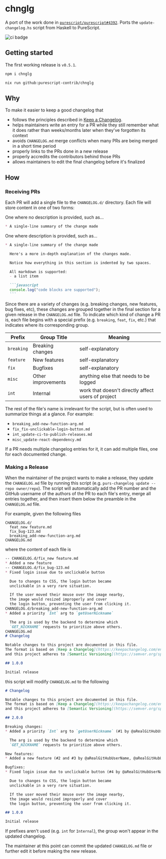 # chnglg

A port of the work done in [`purescript/purescript#4392`](https://github.com/purescript/purescript/pull/4132). Ports the `update-changelog.hs` script from Haskell to PureScript.

![ci badge](https://github.com/purescript-contrib/uplog/actions/workflows/ci.yml/badge.svg)

## Getting started

The first working release is `v0.5.1`.

```sh
npm i chnglg
```

```sh
nix run github:purescript-contrib/chnglg
```

## Why

To make it easier to keep a good changelog that
- follows the principles described in [Keep a Changelog](https://keepachangelog.com/en/1.0.0/).
- helps maintainers write an entry for a PR while they still remember what it does rather than weeks/months later when they've forgotten its context
- avoids `CHANGELOG.md` merge conflicts when many PRs are being merged in a short time period
- properly links to the PRs done in a new release
- properly accredits the contributors behind those PRs
- allows maintainers to edit the final changelog before it's finalized

## How

### Receiving PRs

Each PR will add a single file to the `CHANGELOG.d/` directory. Each file will store content in one of two forms:

One where no description is provided, such as...
```markdown
* A single-line summary of the change made
```

One where description is provided, such as...
``````markdown
* A single-line summary of the change made

  Here's a more in-depth explanation of the changes made.

  Notice how everything in this section is indented by two spaces.

  All markdown is supported:
  - a list item

  ```javascript
  console.log("code blocks are supported");
  ```
``````

Since there are a variety of changes (e.g. breaking changes, new features, bug fixes, etc), these changes
are grouped together in the final section for a given release in the `CHANGELOG.md` file. To indicate which kind of change a PR is, each file begins with a special prefix (e.g. `breaking`, `feat`, `fix`, etc.) that indicates where its corresponding group.

| Prefix     | Group Title        | Meaning                                            |
| ---------- | ------------------ | -------------------------------------------------- |
| `breaking` | Breaking changes   | self-explanatory                                   |
| `feature`  | New features       | self-explanatory                                   |
| `fix`      | Bugfixes           | self-explanatory                                   |
| `misc`     | Other improvements | anything else that needs to be logged              |
| `int`      | Internal           | work that doesn't directly affect users of project |

The rest of the file's name is irrelevant for the script, but is often used to summarize things at a glance. For example:
- `breaking_add-new-function-arg.md`
- `fix_fix-unclickable-login-button.md`
- `int_update-ci-to-publish-releases.md`
- `misc_update-react-dependency.md`

If a PR needs multiple changelog entries for it, it can add multiple files, one for each documented change.

### Making a Release

When the maintainer of the project wants to make a release, they update the `CHANGELOG.md` file by running this script (e.g. `purs-changelog update --repo owner/repo`). The script will automatically add the PR number and the GitHub username of the authors of the PR to each file's entry, merge all entries together, and then insert them below the preamble in the `CHANGELOG.md` file.

For example, given the following files
```
CHANGELOG.d/
  feat_new feature.md
  fix_bug-123.md
  breaking_add-new-function-arg.md
CHANGELOG.md
```
where the content of each file is
```markdown
-- CHANGELOG.d/fix_new feature.md
* Added a new feature
-- CHANGELOG.d/fix_bug-123.md
* Fixed login issue due to unclickable button

  Due to changes to CSS, the login button became
  unclickable in a very rare situation.

  If the user moved their mouse over the image nearby,
  the image would resized improperly and cover
  the login button, preventing the user from clicking it.
CHANGELOG.d/breaking_add-new-function-arg.md
* Added a priority `Int` arg to `getUserNickname`

  The arg is used by the backend to determine which
  `GET_NICKNAME` requests to prioritize above others.
CHANGELOG.md
# Changelog

Notable changes to this project are documented in this file.
The format is based on [Keep a Changelog](https://keepachangelog.com/en/1.0.0/)
and this project adheres to [Semantic Versioning](https://semver.org/spec/v2.0.0.html).

## 1.0.0

Initial release
```

this script will modify `CHANGELOG.md` to the following

```markdown
# Changelog

Notable changes to this project are documented in this file.
The format is based on [Keep a Changelog](https://keepachangelog.com/en/1.0.0/)
and this project adheres to [Semantic Versioning](https://semver.org/spec/v2.0.0.html).

## 2.0.0

Breaking changes:
* Added a priority `Int` arg to `getUserNickname` (#1 by @aRealGitHubUserName)

  The arg is used by the backend to determine which
  `GET_NICKNAME` requests to prioritize above others.

New features:
* Added a new feature (#2 and #3 by @aRealGitHubUserName, @aRealGitHubUserName2, and @aRealGitHubUserName3)

Bugfixes:
* Fixed login issue due to unclickable button (#4 by @aRealGitHubUserName)

  Due to changes to CSS, the login button became
  unclickable in a very rare situation.

  If the user moved their mouse over the image nearby,
  the image would resized improperly and cover
  the login button, preventing the user from clicking it.

## 1.0.0

Initial release
```

If prefixes aren't used (e.g. `int` for `Internal`), the group won't appear in the updated changelog.

The maintainer at this point can commit the updated `CHANGELOG.md` file or further edit it before making the new release.
